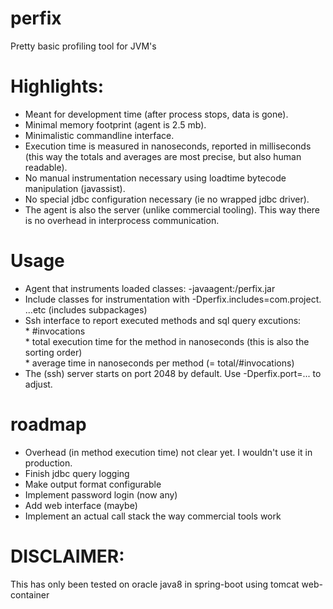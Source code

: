 # perfix
Pretty basic profiling tool for JVM's

# Highlights:
* Meant for development time (after process stops, data is gone). 
* Minimal memory footprint (agent is 2.5 mb).
* Minimalistic commandline interface.
* Execution time is measured in nanoseconds, reported in milliseconds (this way the totals and averages are most precise, but also human readable).
* No manual instrumentation necessary using loadtime bytecode manipulation (javassist).
* No special jdbc configuration necessary (ie no wrapped jdbc driver).
* The agent is also the server (unlike commercial tooling). This way there is no overhead in interprocess communication.

# Usage
* Agent that instruments loaded classes: -javaagent:<path>/perfix.jar
* Include classes for instrumentation with -Dperfix.includes=com.project. ...etc (includes subpackages)
* Ssh interface to report executed methods and sql query excutions:
<br/> * #invocations
<br/> * total execution time for the method in nanoseconds (this is also the sorting order)
<br/> * average time in nanoseconds per method (= total/#invocations)
* The (ssh) server starts on port 2048 by default. Use -Dperfix.port=... to adjust.


# roadmap
* Overhead (in method execution time) not clear yet. I wouldn't use it in production. 
* Finish jdbc query logging
* Make output format configurable
* Implement password login (now any)
* Add web interface (maybe)
* Implement an actual call stack the way commercial tools work

# DISCLAIMER:
This has only been tested on oracle java8 in spring-boot using tomcat web-container
